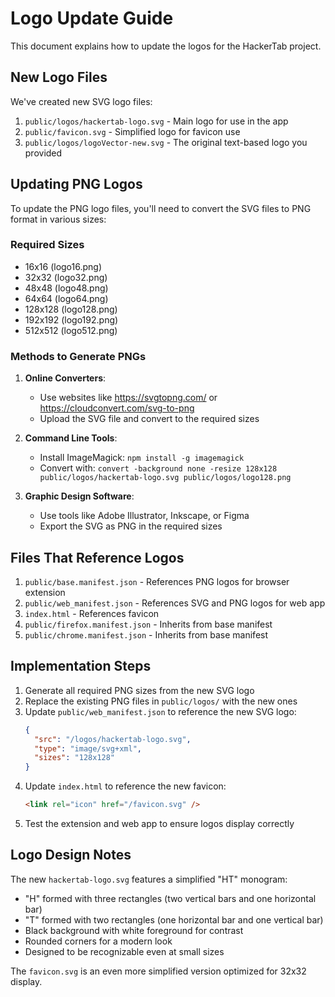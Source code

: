 # Logo Update Guide

This document explains how to update the logos for the HackerTab project.

## New Logo Files

We've created new SVG logo files:

1. `public/logos/hackertab-logo.svg` - Main logo for use in the app
2. `public/favicon.svg` - Simplified logo for favicon use
3. `public/logos/logoVector-new.svg` - The original text-based logo you provided

## Updating PNG Logos

To update the PNG logo files, you'll need to convert the SVG files to PNG format in various sizes:

### Required Sizes

- 16x16 (logo16.png)
- 32x32 (logo32.png)
- 48x48 (logo48.png)
- 64x64 (logo64.png)
- 128x128 (logo128.png)
- 192x192 (logo192.png)
- 512x512 (logo512.png)

### Methods to Generate PNGs

1. **Online Converters**:

   - Use websites like https://svgtopng.com/ or https://cloudconvert.com/svg-to-png
   - Upload the SVG file and convert to the required sizes

2. **Command Line Tools**:

   - Install ImageMagick: `npm install -g imagemagick`
   - Convert with: `convert -background none -resize 128x128 public/logos/hackertab-logo.svg public/logos/logo128.png`

3. **Graphic Design Software**:
   - Use tools like Adobe Illustrator, Inkscape, or Figma
   - Export the SVG as PNG in the required sizes

## Files That Reference Logos

1. `public/base.manifest.json` - References PNG logos for browser extension
2. `public/web_manifest.json` - References SVG and PNG logos for web app
3. `index.html` - References favicon
4. `public/firefox.manifest.json` - Inherits from base manifest
5. `public/chrome.manifest.json` - Inherits from base manifest

## Implementation Steps

1. Generate all required PNG sizes from the new SVG logo
2. Replace the existing PNG files in `public/logos/` with the new ones
3. Update `public/web_manifest.json` to reference the new SVG logo:
   ```json
   {
     "src": "/logos/hackertab-logo.svg",
     "type": "image/svg+xml",
     "sizes": "128x128"
   }
   ```
4. Update `index.html` to reference the new favicon:
   ```html
   <link rel="icon" href="/favicon.svg" />
   ```
5. Test the extension and web app to ensure logos display correctly

## Logo Design Notes

The new `hackertab-logo.svg` features a simplified "HT" monogram:

- "H" formed with three rectangles (two vertical bars and one horizontal bar)
- "T" formed with two rectangles (one horizontal bar and one vertical bar)
- Black background with white foreground for contrast
- Rounded corners for a modern look
- Designed to be recognizable even at small sizes

The `favicon.svg` is an even more simplified version optimized for 32x32 display.
